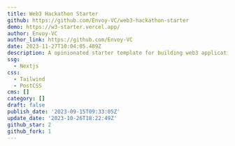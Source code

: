 ```yaml
---
title: Web3 Hackathon Starter
github: https://github.com/Envoy-VC/web3-hackathon-starter
demo: https://w3-starter.vercel.app/
author: Envoy-VC
author_link: https://github.com/Envoy-VC
date: 2023-11-27T10:04:05.489Z
description: A opinionated starter template for building web3 applications.
ssg:
  - Nextjs
css:
  - Tailwind
  - PostCSS
cms: []
category: []
draft: false
publish_date: '2023-09-15T09:33:05Z'
update_date: '2023-10-26T18:22:49Z'
github_star: 2
github_fork: 1
---
```

